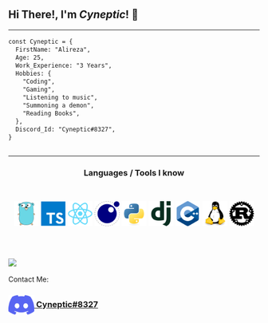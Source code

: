 ## Hi There!, I'm *Cyneptic*! :wave:
---



<div align="center">



</div>
  
```
const Cyneptic = {
  FirstName: "Alireza",
  Age: 25,
  Work_Experience: "3 Years",
  Hobbies: {
    "Coding",
    "Gaming",
    "Listening to music",
    "Summoning a demon",
    "Reading Books",
  },
  Discord_Id: "Cyneptic#8327",
}
   
```


---
<div align="center">

### Languages / Tools I know

</div>
<br />
<p align="center">
  <img src="https://raw.githubusercontent.com/devicons/devicon/master/icons/go/go-original.svg" width="50px" height="50px"/>
  <img src="https://raw.githubusercontent.com/devicons/devicon/master/icons/typescript/typescript-original.svg" width="50px" height="50px"/>
<img src="https://raw.githubusercontent.com/devicons/devicon/master/icons/react/react-original.svg" width="50px" height="50px"/>
  <img src="https://raw.githubusercontent.com/devicons/devicon/master/icons/lua/lua-original.svg" width="50px" height="50px"/>
<img src="https://raw.githubusercontent.com/devicons/devicon/master/icons/python/python-original.svg" width="50px" height="50px"/>
<img src="https://raw.githubusercontent.com/devicons/devicon/master/icons/django/django-plain.svg" width="50px" height="50px"/>
<img src="https://raw.githubusercontent.com/devicons/devicon/master/icons/cplusplus/cplusplus-original.svg" width="50px" height="50px"/>
<img src="https://raw.githubusercontent.com/devicons/devicon/master/icons/linux/linux-original.svg" width="50px" height="50px"/>
 <img src="https://raw.githubusercontent.com/devicons/devicon/master/icons/rust/rust-plain.svg" width="50px" height="50px"/>
</p>
<br />
<br />

![](https://komarev.com/ghpvc/?username=cyneptic&label=Profile%20views&color=0e75b6&style=flat)

<!-- <img src="https://github-readme-stats.vercel.app/api?username=cyneptic&include_all_commits=true&count_private=true&hide=stars&show_icons=true&theme=tokyonight&hide_title=true" width="550"> -->

Contact Me:
### [<img align="center" src="./img/Discord-Logo-Color.svg" width="52" height="40"> Cyneptic#8327](https://discordapp.com/users/329352402681593860/)


[website]: https://cyneptic.herokuapp.com/
